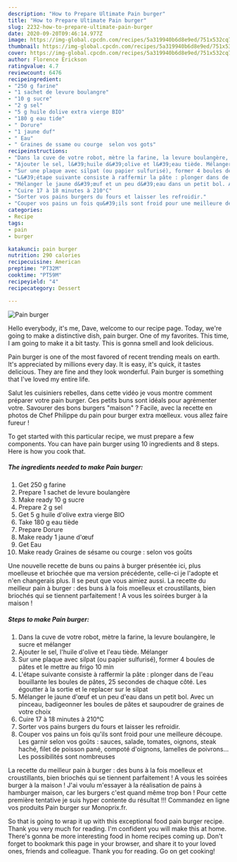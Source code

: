 ```yaml
---
description: "How to Prepare Ultimate Pain burger"
title: "How to Prepare Ultimate Pain burger"
slug: 2232-how-to-prepare-ultimate-pain-burger
date: 2020-09-20T09:46:14.977Z
image: https://img-global.cpcdn.com/recipes/5a319940b6d8e9ed/751x532cq70/pain-burger-photo-principale-de-la-recette.jpg
thumbnail: https://img-global.cpcdn.com/recipes/5a319940b6d8e9ed/751x532cq70/pain-burger-photo-principale-de-la-recette.jpg
cover: https://img-global.cpcdn.com/recipes/5a319940b6d8e9ed/751x532cq70/pain-burger-photo-principale-de-la-recette.jpg
author: Florence Erickson
ratingvalue: 4.7
reviewcount: 6476
recipeingredient:
- "250 g farine"
- "1 sachet de levure boulangre"
- "10 g sucre"
- "2 g sel"
- "5 g huile dolive extra vierge BIO"
- "180 g eau tide"
- " Dorure"
- "1 jaune duf"
- " Eau"
- " Graines de ssame ou courge  selon vos gots"
recipeinstructions:
- "Dans la cuve de votre robot, mètre la farine, la levure boulangère, le sucre et mélanger"
- "Ajouter le sel, l&#39;huile d&#39;olive et l&#39;eau tiède. Mélanger"
- "Sur une plaque avec silpat (ou papier sulfurisé), former 4 boules de pâtes et le mettre au frigo 10 min"
- "L&#39;étape suivante consiste à raffermir la pâte : plonger dans de l&#39;eau bouillante les boules de pâtes, 25 secondes de chaque côté. Les égoutter à la sortie et le replacer sur le silpat"
- "Mélanger le jaune d&#39;œuf et un peu d&#39;eau dans un petit bol. Avec un pinceau, badigeonner les boules de pâtes et saupoudrer de graines de votre choix"
- "Cuire 17 à 18 minutes à 210°C"
- "Sorter vos pains burgers du fours et laisser les refroidir."
- "Couper vos pains un fois qu&#39;ils sont froid pour une meilleure découpe. Les garnir selon vos goûts : sauces, salade, tomates, oignons, steak haché, filet de poisson pané, compoté d&#39;oignons, lamelles de poivrons... Les possibilités sont nombreuses"
categories:
- Recipe
tags:
- pain
- burger

katakunci: pain burger 
nutrition: 290 calories
recipecuisine: American
preptime: "PT32M"
cooktime: "PT59M"
recipeyield: "4"
recipecategory: Dessert

---
```



![Pain burger](https://img-global.cpcdn.com/recipes/5a319940b6d8e9ed/751x532cq70/pain-burger-photo-principale-de-la-recette.jpg)

Hello everybody, it's me, Dave, welcome to our recipe page. Today, we're going to make a distinctive dish, pain burger. One of my favorites. This time, I am going to make it a bit tasty. This is gonna smell and look delicious.

Pain burger is one of the most favored of recent trending meals on earth. It's appreciated by millions every day. It is easy, it's quick, it tastes delicious. They are fine and they look wonderful. Pain burger is something that I've loved my entire life.

Salut les cuisiniers rebelles, dans cette vidéo je vous montre comment préparer votre pain burger. Ces petits buns sont idéals pour agrémenter votre. Savourer des bons burgers &#34;maison&#34; ? Facile, avec la recette en photos de Chef Philippe du pain pour burger extra mœlleux. vous allez faire fureur !


To get started with this particular recipe, we must prepare a few components. You can have pain burger using 10 ingredients and 8 steps. Here is how you cook that.

<!--inarticleads1-->

##### The ingredients needed to make Pain burger:

1. Get 250 g farine
1. Prepare 1 sachet de levure boulangère
1. Make ready 10 g sucre
1. Prepare 2 g sel
1. Get 5 g huile d&#39;olive extra vierge BIO
1. Take 180 g eau tiède
1. Prepare  Dorure
1. Make ready 1 jaune d&#39;œuf
1. Get  Eau
1. Make ready  Graines de sésame ou courge : selon vos goûts


Une nouvelle recette de buns ou pains à burger présentée ici, plus moelleuse et briochée que ma version précédente, celle-ci je l&#39;adopte et n&#39;en changerais plus. Il se peut que vous aimiez aussi. La recette du meilleur pain à burger : des buns à la fois moelleux et croustillants, bien briochés qui se tiennent parfaitement ! A vous les soirées burger à la maison ! 

<!--inarticleads2-->

##### Steps to make Pain burger:

1. Dans la cuve de votre robot, mètre la farine, la levure boulangère, le sucre et mélanger
1. Ajouter le sel, l&#39;huile d&#39;olive et l&#39;eau tiède. Mélanger
1. Sur une plaque avec silpat (ou papier sulfurisé), former 4 boules de pâtes et le mettre au frigo 10 min
1. L&#39;étape suivante consiste à raffermir la pâte : plonger dans de l&#39;eau bouillante les boules de pâtes, 25 secondes de chaque côté. Les égoutter à la sortie et le replacer sur le silpat
1. Mélanger le jaune d&#39;œuf et un peu d&#39;eau dans un petit bol. Avec un pinceau, badigeonner les boules de pâtes et saupoudrer de graines de votre choix
1. Cuire 17 à 18 minutes à 210°C
1. Sorter vos pains burgers du fours et laisser les refroidir.
1. Couper vos pains un fois qu&#39;ils sont froid pour une meilleure découpe. Les garnir selon vos goûts : sauces, salade, tomates, oignons, steak haché, filet de poisson pané, compoté d&#39;oignons, lamelles de poivrons... Les possibilités sont nombreuses


La recette du meilleur pain à burger : des buns à la fois moelleux et croustillants, bien briochés qui se tiennent parfaitement ! A vous les soirées burger à la maison ! J&#39;ai voulu m&#39;essayer à la réalisation de pains à hamburger maison, car les burgers c&#39;est quand même trop bon ! Pour cette première tentative je suis hyper contente du résultat !!! Commandez en ligne vos produits Pain burger sur Monoprix.fr. 

So that is going to wrap it up with this exceptional food pain burger recipe. Thank you very much for reading. I'm confident you will make this at home. There's gonna be more interesting food in home recipes coming up. Don't forget to bookmark this page in your browser, and share it to your loved ones, friends and colleague. Thank you for reading. Go on get cooking!

